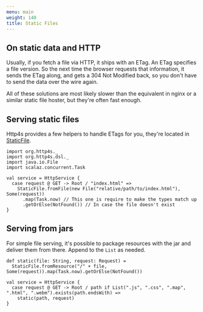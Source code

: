 ```yaml
---
menu: main
weight: 140
title: Static Files
---
```


## On static data and HTTP
Usually, if you fetch a file via HTTP, it ships with an ETag. An ETag specifies
a file version. So the next time the browser requests that information, it sends
the ETag along, and gets a 304 Not Modified back, so you don't have to send the
data over the wire again.

All of these solutions are most likely slower than the equivalent in nginx or a
similar static file hoster, but they're often fast enough.

## Serving static files
Http4s provides a few helpers to handle ETags for you, they're located in [StaticFile].

```tut:book
import org.http4s._
import org.http4s.dsl._
import java.io.File
import scalaz.concurrent.Task

val service = HttpService {
  case request @ GET -> Root / "index.html" =>
    StaticFile.fromFile(new File("relative/path/to/index.html"), Some(request))
      .map(Task.now) // This one is require to make the types match up
      .getOrElse(NotFound()) // In case the file doesn't exist
}
```

## Serving from jars
For simple file serving, it's possible to package resources with the jar and
deliver them from there. Append to the `List` as needed.

```tut:book
def static(file: String, request: Request) =
  StaticFile.fromResource("/" + file, Some(request)).map(Task.now).getOrElse(NotFound())

val service = HttpService {
  case request @ GET -> Root / path if List(".js", ".css", ".map", ".html", ".webm").exists(path.endsWith) =>
    static(path, request)
}
```

[StaticFile]: ../api/org/http4s/StaticFile$
